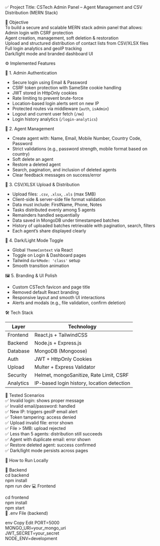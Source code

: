 ✅ Project Title: CSTech Admin Panel – Agent Management and CSV Distribution (MERN Stack)

🎯 Objective  
To build a secure and scalable MERN stack admin panel that allows:  
Admin login with CSRF protection  
Agent creation, management, soft deletion & restoration  
Upload and structured distribution of contact lists from CSV/XLSX files  
Full login analytics and geoIP tracking  
Dark/light mode and branded dashboard UI  

⚙️ Implemented Features  

🔐 1. Admin Authentication  
- Secure login using Email & Password  
- CSRF token protection with SameSite cookie handling  
- JWT stored in HttpOnly cookies  
- Rate limiting to prevent brute-force  
- Location-based login alerts sent on new IP  
- Protected routes via middleware (`auth`, `isAdmin`)  
- Logout and current user fetch (`/me`)  
- Login history analytics (`/login-analytics`)  

👥 2. Agent Management  
- Create agent with: Name, Email, Mobile Number, Country Code, Password  
- Strict validations (e.g., password strength, mobile format based on country)  
- Soft delete an agent  
- Restore a deleted agent  
- Search, pagination, and inclusion of deleted agents  
- Clear feedback messages on success/error  

📁 3. CSV/XLSX Upload & Distribution  
- Upload files: `.csv`, `.xlsx`, `.xls` (max 5MB)  
- Client-side & server-side file format validation  
- Data must include: FirstName, Phone, Notes  
- Tasks distributed evenly among 5 agents  
- Remainders handled sequentially  
- Data saved in MongoDB under timestamped batches  
- History of uploaded batches retrievable with pagination, search, filters  
- Each agent’s share displayed clearly  

🌙 4. Dark/Light Mode Toggle  
- Global `ThemeContext` via React  
- Toggle on Login & Dashboard pages  
- Tailwind `darkMode: 'class'` setup  
- Smooth transition animation  

🖼️ 5. Branding & UI Polish  
- Custom CSTech favicon and page title  
- Removed default React branding  
- Responsive layout and smooth UI interactions  
- Alerts and modals (e.g., file validation, confirm deletion)  

🛠️ Tech Stack  

| Layer     | Technology                  |
|----------|------------------------------|
| Frontend | React.js + TailwindCSS       |
| Backend  | Node.js + Express.js         |
| Database | MongoDB (Mongoose)           |
| Auth     | JWT + HttpOnly Cookies       |
| Upload   | Multer + Express Validator   |
| Security | Helmet, mongoSanitize, Rate Limit, CSRF |
| Analytics| IP-based login history, location detection |

🧪 Tested Scenarios  
✅ Invalid login: shows proper message  
✅ Invalid email/password: handled  
✅ New IP: triggers geoIP email alert  
✅ Token tampering: access denied  
✅ Upload invalid file: error shown  
✅ File > 5MB: upload rejected  
✅ Less than 5 agents: distribution still succeeds  
✅ Agent with duplicate email: error shown  
✅ Restore deleted agent: success confirmed  
✅ Dark/light mode persists across pages  

📝 How to Run Locally  

🔄 Backend  
cd backend  
npm install  
npm run dev 
💻 Frontend


cd frontend  
npm install  
npm start  
📁 .env File (backend)

env
Copy
Edit
PORT=5000  
MONGO_URI=your_mongo_uri  
JWT_SECRET=your_secret  
NODE_ENV=development  



